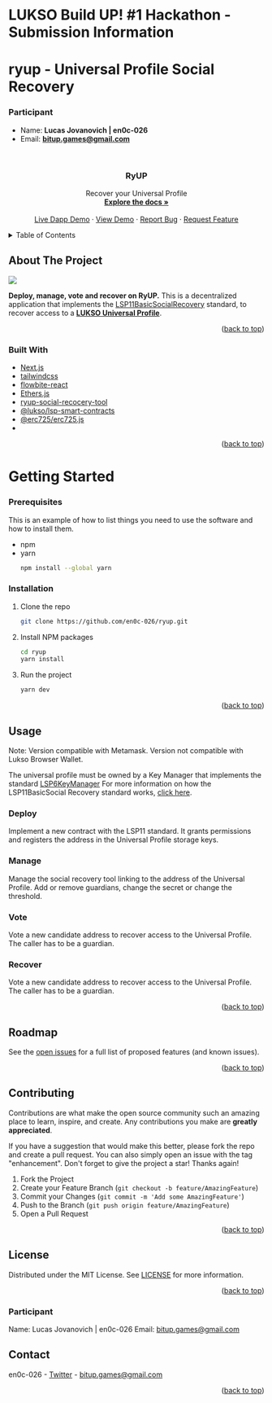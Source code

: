 # LUKSO Build UP! #1 Hackathon - Submission Information
# ryup - Universal Profile Social Recovery
### Participant

- Name: **Lucas Jovanovich | en0c-026**
- Email: **bitup.games@gmail.com**

<!-- Improved compatibility of back to top link: See: https://github.com/othneildrew/Best-README-Template/pull/73 -->
<a name="readme-top"></a>




<!-- PROJECT LOGO -->
<br />
<div align="center">
<h3 align="center">RyUP</h3>

  <p align="center">
    Recover your Universal Profile
    <br />
    <a href="https://github.com/en0c-026/ryup/tree/master/docs"><strong>Explore the docs »</strong></a>
    <br />
    <br />
    <a href="https://ryup.vercel.app">Live Dapp Demo</a>
    ·
    <a href="https://youtu.be/1wi7zcAYTsw">View Demo</a>
    ·
    <a href="https://github.com/en0c-026/ryup/issues/new?title=Bug:">Report Bug</a>
    ·
    <a href="https://github.com/en0c-026/ryup/issues/new?title=Feature:">Request Feature</a>
  </p>
</div>



<!-- TABLE OF CONTENTS -->
<details>
  <summary>Table of Contents</summary>
  <ol>
    <li>
      <a href="#about-the-project">About The Project</a>
      <ul>
        <li><a href="#built-with">Built With</a></li>
      </ul>
    </li>
    <li>
      <a href="#getting-started">Getting Started</a>
      <ul>
        <li><a href="#prerequisites">Prerequisites</a></li>
        <li><a href="#installation">Installation</a></li>
      </ul>
    </li>
    <li><a href="#usage">Usage</a></li>
    <li><a href="#roadmap">Roadmap</a></li>
    <li><a href="#contributing">Contributing</a></li>
    <li><a href="#license">License</a></li>
    <li><a href="#contact">Contact</a></li>
    <li><a href="#acknowledgments">Acknowledgments</a></li>
  </ol>
</details>



<!-- ABOUT THE PROJECT -->
## About The Project

![](https://github.com/en0c-026/ryup/blob/master/public/logo-large.png)

**Deploy, manage, vote and recover on RyUP.**
This is a decentralized application that implements the [LSP11BasicSocialRecovery](https://github.com/YamenMerhi/LIPs/blob/docs/lsp11/LSPs/LSP-11-BasicSocialRecovery.md) standard, to recover access to a [**LUKSO Universal Profile**](https://docs.lukso.tech/standards/universal-profile/introduction).

<p align="right">(<a href="#readme-top">back to top</a>)</p>



### Built With

* [Next.js](https://nextjs.org)
* [tailwindcss](https://v2.tailwindcss.com)
* [flowbite-react](https://flowbite-react.com)
* [Ethers.js](https://github.com/ethers-io/ethers.js/)
* [ryup-social-recocery-tool](https://github.com/en0c-026/up-basic-social-recovery)
* [@lukso/lsp-smart-contracts](https://github.com/lukso-network/lsp-smart-contracts)
* [@erc725/erc725.js](https://github.com/ERC725Alliance/erc725.js)
* 
<p align="right">(<a href="#readme-top">back to top</a>)</p>



<!-- GETTING STARTED -->
# Getting Started

### Prerequisites

This is an example of how to list things you need to use the software and how to install them.
* npm
* yarn
  ```sh
  npm install --global yarn
  ```

### Installation

1. Clone the repo
   ```sh
   git clone https://github.com/en0c-026/ryup.git
   ```
2. Install NPM packages
   ```sh
   cd ryup
   yarn install
   ```
4. Run the project
   ```sh
   yarn dev
   ```
  

<p align="right">(<a href="#readme-top">back to top</a>)</p>



<!-- USAGE EXAMPLES -->
## Usage
Note:
Version compatible with Metamask.
Version not compatible with Lukso Browser Wallet.

The universal profile must be owned by a Key Manager that implements the standard [LSP6KeyManager](https://docs.lukso.tech/standards/universal-profile/lsp6-key-manager)
For more information on how the LSP11BasicSocial Recovery standard works, [click here](https://github.com/YamenMerhi/LIPs/blob/docs/lsp11/LSPs/LSP-11-BasicSocialRecovery.md).


### Deploy
Implement a new contract with the LSP11 standard. It grants permissions and registers the address in the Universal Profile storage keys.

### Manage
Manage the social recovery tool linking to the address of the Universal Profile. Add or remove guardians, change the secret or change the threshold.

### Vote
Vote a new candidate address to recover access to the Universal Profile. The caller has to be a guardian.

### Recover
Vote a new candidate address to recover access to the Universal Profile. The caller has to be a guardian.


<p align="right">(<a href="#readme-top">back to top</a>)</p>



<!-- ROADMAP -->
## Roadmap


See the [open issues](https://github.com/en0c-026/ryup/issues) for a full list of proposed features (and known issues).

<p align="right">(<a href="#readme-top">back to top</a>)</p>


<!-- CONTRIBUTING -->
## Contributing

Contributions are what make the open source community such an amazing place to learn, inspire, and create. Any contributions you make are **greatly appreciated**.

If you have a suggestion that would make this better, please fork the repo and create a pull request. You can also simply open an issue with the tag "enhancement".
Don't forget to give the project a star! Thanks again!

1. Fork the Project
2. Create your Feature Branch (`git checkout -b feature/AmazingFeature`)
3. Commit your Changes (`git commit -m 'Add some AmazingFeature'`)
4. Push to the Branch (`git push origin feature/AmazingFeature`)
5. Open a Pull Request

<p align="right">(<a href="#readme-top">back to top</a>)</p>



<!-- LICENSE -->
## License

Distributed under the MIT License. See [LICENSE](https://github.com/en0c-026/ryup/blob/master/LICENSE.md) for more information.

<p align="right">(<a href="#readme-top">back to top</a>)</p>

### Participant

Name: Lucas Jovanovich | en0c-026
Email: bitup.games@gmail.com

<!-- CONTACT -->
## Contact

en0c-026 - [Twitter](https://twitter.com/ben_ya_1) - bitup.games@gmail.com

<p align="right">(<a href="#readme-top">back to top</a>)</p>


<!-- MARKDOWN LINKS & IMAGES -->
<!-- https://www.markdownguide.org/basic-syntax/#reference-style-links -->
[contributors-shield]: https://img.shields.io/github/contributors/github_username/repo_name.svg?style=for-the-badge
[contributors-url]: https://github.com/github_username/repo_name/graphs/contributors
[forks-shield]: https://img.shields.io/github/forks/github_username/repo_name.svg?style=for-the-badge
[forks-url]: https://github.com/github_username/repo_name/network/members
[stars-shield]: https://img.shields.io/github/stars/github_username/repo_name.svg?style=for-the-badge
[stars-url]: https://github.com/github_username/repo_name/stargazers
[issues-shield]: https://img.shields.io/github/issues/github_username/repo_name.svg?style=for-the-badge
[issues-url]: https://github.com/github_username/repo_name/issues
[license-shield]: https://img.shields.io/github/license/github_username/repo_name.svg?style=for-the-badge
[license-url]: https://github.com/github_username/repo_name/blob/master/LICENSE.txt
[linkedin-shield]: https://img.shields.io/badge/-LinkedIn-black.svg?style=for-the-badge&logo=linkedin&colorB=555
[linkedin-url]: https://linkedin.com/in/linkedin_username
[product-screenshot]: images/screenshot.png
[Next.js]: https://img.shields.io/badge/next.js-000000?style=for-the-badge&logo=nextdotjs&logoColor=white
[Next-url]: https://nextjs.org/
[React.js]: https://img.shields.io/badge/React-20232A?style=for-the-badge&logo=react&logoColor=61DAFB
[React-url]: https://reactjs.org/
[Vue.js]: https://img.shields.io/badge/Vue.js-35495E?style=for-the-badge&logo=vuedotjs&logoColor=4FC08D
[Vue-url]: https://vuejs.org/
[Angular.io]: https://img.shields.io/badge/Angular-DD0031?style=for-the-badge&logo=angular&logoColor=white
[Angular-url]: https://angular.io/
[Svelte.dev]: https://img.shields.io/badge/Svelte-4A4A55?style=for-the-badge&logo=svelte&logoColor=FF3E00
[Svelte-url]: https://svelte.dev/
[Laravel.com]: https://img.shields.io/badge/Laravel-FF2D20?style=for-the-badge&logo=laravel&logoColor=white
[Laravel-url]: https://laravel.com
[Bootstrap.com]: https://img.shields.io/badge/Bootstrap-563D7C?style=for-the-badge&logo=bootstrap&logoColor=white
[Bootstrap-url]: https://getbootstrap.com
[JQuery.com]: https://img.shields.io/badge/jQuery-0769AD?style=for-the-badge&logo=jquery&logoColor=white
[JQuery-url]: https://jquery.com 
